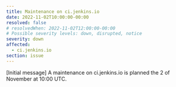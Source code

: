 ```yaml
---
title: Maintenance on ci.jenkins.io
date: 2022-11-02T10:00:00-00:00
resolved: false
# resolvedWhen: 2022-11-02T12:00:00-00:00
# Possible severity levels: down, disrupted, notice
severity: down
affected:
  - ci.jenkins.io
section: issue
---
```


<!-- [Final message]
The maintenance is ended, ci.jenkins.io is back online. -->

[Initial message]
A maintenance on ci.jenkins.io is planned the 2 of November at 10:00 UTC.
